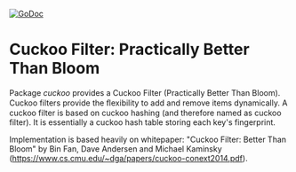 [![GoDoc](https://godoc.org/github.com/kuba--/cuckoo?status.svg)](http://godoc.org/github.com/kuba--/cuckoo)

# Cuckoo Filter: Practically Better Than Bloom
Package _cuckoo_ provides a Cuckoo Filter (Practically Better Than Bloom).
Cuckoo filters provide the ﬂexibility to add and remove items dynamically.
A cuckoo filter is based on cuckoo hashing (and therefore named as cuckoo filter).
It is essentially a cuckoo hash table storing each key's fingerprint.

Implementation is based heavily on whitepaper: "Cuckoo Filter: Better Than Bloom" by Bin Fan, Dave Andersen and Michael Kaminsky
(https://www.cs.cmu.edu/~dga/papers/cuckoo-conext2014.pdf).

